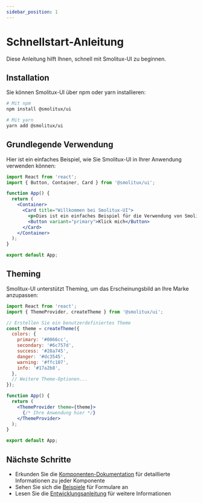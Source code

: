 ```yaml
---
sidebar_position: 1
---
```


# Schnellstart-Anleitung

Diese Anleitung hilft Ihnen, schnell mit Smolitux-UI zu beginnen.

## Installation

Sie können Smolitux-UI über npm oder yarn installieren:

```bash
# Mit npm
npm install @smolitux/ui

# Mit yarn
yarn add @smolitux/ui
```

## Grundlegende Verwendung

Hier ist ein einfaches Beispiel, wie Sie Smolitux-UI in Ihrer Anwendung verwenden können:

```jsx
import React from 'react';
import { Button, Container, Card } from '@smolitux/ui';

function App() {
  return (
    <Container>
      <Card title="Willkommen bei Smolitux-UI">
        <p>Dies ist ein einfaches Beispiel für die Verwendung von Smolitux-UI-Komponenten.</p>
        <Button variant="primary">Klick mich</Button>
      </Card>
    </Container>
  );
}

export default App;
```

## Theming

Smolitux-UI unterstützt Theming, um das Erscheinungsbild an Ihre Marke anzupassen:

```jsx
import React from 'react';
import { ThemeProvider, createTheme } from '@smolitux/ui';

// Erstellen Sie ein benutzerdefiniertes Theme
const theme = createTheme({
  colors: {
    primary: '#0066cc',
    secondary: '#6c757d',
    success: '#28a745',
    danger: '#dc3545',
    warning: '#ffc107',
    info: '#17a2b8',
  },
  // Weitere Theme-Optionen...
});

function App() {
  return (
    <ThemeProvider theme={theme}>
      {/* Ihre Anwendung hier */}
    </ThemeProvider>
  );
}

export default App;
```

## Nächste Schritte

- Erkunden Sie die [Komponenten-Dokumentation](../components/overview) für detaillierte Informationen zu jeder Komponente
- Sehen Sie sich die [Beispiele](../examples/form-examples) für Formulare an
- Lesen Sie die [Entwicklungsanleitung](../development/guide) für weitere Informationen